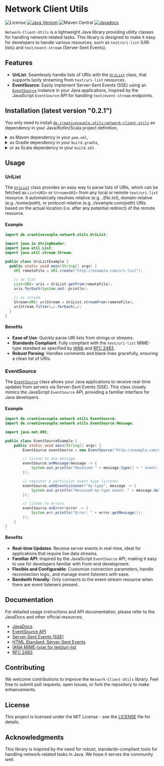 # Network Client Utils

![License](https://img.shields.io/badge/license-MIT-blue.svg)
[![Java Version](https://img.shields.io/badge/Java-1.8%2B-orange)](https://www.oracle.com/java/technologies/javase/javase-jdk8-downloads.html)
![Maven Central](https://img.shields.io/maven-central/v/de.creativecouple.utils/network-client-utils)
[![Javadocs](https://javadoc.io/badge2/de.creativecouple.utils/network-client-utils/javadoc.svg)](https://javadoc.io/doc/de.creativecouple.utils/network-client-utils)

`Network-Client-Utils` is a lightweight Java library providing utility classes for handling network-related tasks.
This library is designed to make it easy for developers to handle various resources,
such as `text/uri-list` (URI lists) and `text/event-stream` (Server-Sent Events).

## Features

- **UriList**: Seamlessly handle lists of URIs with the [`UriList`](https://javadoc.io/doc/de.creativecouple.utils/network-client-utils/latest/de/creativecouple/utils/network/clients/UriList.html) class, 
that supports lazily streaming from `text/uri-list` resources.
- **EventSource**: Easily implement Server-Sent Events (SSE) using an [`EventSource`](https://javadoc.io/doc/de.creativecouple.utils/network-client-utils/latest/de/creativecouple/utils/network/clients/EventSource.html) instance in your Java applications,
inspired by the JavaScript `EventSource` API for handling `text/event-stream` endpoints.

## Installation (latest version "0.2.1")

You only need to install [`de.creativecouple.utils:network-client-utils`](https://mvnrepository.com/artifact/de.creativecouple.utils/network-client-utils/latest)
as dependency in your Java/Kotlin/Scala project definition,

<details>
<summary>as Maven dependency in your <code>pom.xml</code>,</summary>

```xml
<dependencies>
    …
    <dependency>
        <groupId>de.creativecouple.utils</groupId>
        <artifactId>network-client-utils</artifactId>
        <version>0.2.1</version>
    </dependency>
</dependencies>
```
</details>
<details>
<summary>as Gradle dependency in your <code>build.gradle</code>,</summary>

```gradle
implementation group: 'de.creativecouple.utils', name: 'network-client-utils', version: '0.2.1'
```
</details>
<details>
<summary>or as Scala dependency in your <code>build.sbt</code>.</summary>

```scala
libraryDependencies += "de.creativecouple.utils" % "network-client-utils" % "0.2.1"
```
</details>


## Usage

### UriList

The [`UriList`](https://javadoc.io/doc/de.creativecouple.utils/network-client-utils/latest/de/creativecouple/utils/network/clients/UriList.html) class provides an easy way to parse lists of URIs,
which can be fetched as `List<URI>` or `Stream<URI>` from any local or remote `text/uri-list` resource.
It automatically resolves relative (e.g. *./file.txt*), domain-relative (e.g. */some/path*), or protocol-relative (e.g. *//example.com/path*)
URIs based on the actual location (i.e. after any potential redirect) of the remote resource.

#### Example

```java
import de.creativecouple.network.utils.UriList;

import java.io.StringReader;
import java.util.List;
import java.util.stream.Stream;

public class UriListExample {
  public static void main(String[] args) {
    URI remoteFile = URI.create("http://example.com/uri-list");
    
    // as list
    List<URI> uris = UriList.getFrom(remoteFile);
    uris.forEach(System.out::println);

    // as stream
    Stream<URI> uriStream = UriList.streamFrom(remoteFile);
    uriStream.filter(…).forEach(…);
  }
}
```

#### Benefits

- **Ease of Use**: Quickly parse URI lists from strings or streams.
- **Standards Compliant**: Fully compliant with the `text/uri-list` MIME-type standard as specified
  by [IANA](https://www.iana.org/assignments/media-types/text/uri-list)
  and [RFC 2483](https://www.ietf.org/rfc/rfc2483.txt).
- **Robust Parsing**: Handles comments and blank lines gracefully, ensuring a clean list of URIs.

### EventSource

The [`EventSource`](https://javadoc.io/doc/de.creativecouple.utils/network-client-utils/latest/de/creativecouple/utils/network/clients/EventSource.html) class allows your Java applications to receive
real-time updates from servers via Server-Sent Events (SSE).
This class closely mimics the JavaScript `EventSource` API,
providing a familiar interface for Java developers.

#### Example

```java
import de.creativecouple.network.utils.EventSource;
import de.creativecouple.network.utils.EventSource.Message;

import java.net.URI;

public class EventSourceExample {
    public static void main(String[] args) {
        EventSource eventSource = new EventSource("http://example.com/events");

        // listen to any message
        eventSource.onMessage(message -> {
            System.out.println("Received " + message.type() + " event: " + message.data());
        });

        // register a particular event type listener
        eventSource.addEventListener("my-type", message -> {
            System.out.println("Received my-type event: " + message.data());
        });

        // listen to errors
        eventSource.onError(error -> {
            System.err.println("Error: " + error.getMessage());
        });
    }
}
```

#### Benefits

- **Real-time Updates**: Receive server events in real-time,
ideal for applications that require live data streams.
- **Familiar API**: Inspired by the JavaScript `EventSource` API,
making it easy to use for developers familiar with front-end development.
- **Flexible and Configurable**: Customize connection parameters,
handle reconnection logic, and manage event listeners with ease.
- **Bandwith friendly**: Only connects to the event-stream resource
when there are event listeners present.

## Documentation

For detailed usage instructions and API documentation,
please refer to the JavaDocs and other official resources:

- [JavaDocs](https://javadoc.io/doc/de.creativecouple.utils/network-client-utils/latest/).
- [EventSource API](https://developer.mozilla.org/en-US/docs/Web/API/EventSource)
- [Server-Sent Events (SSE)](https://developer.mozilla.org/en-US/docs/Web/API/Server-sent_events)
- [HTML Standard: Server-Sent Events](https://html.spec.whatwg.org/multipage/server-sent-events.html#server-sent-events)
- [IANA MIME-type for text/uri-list](https://www.iana.org/assignments/media-types/text/uri-list)
- [RFC 2483](https://www.ietf.org/rfc/rfc2483.txt)

## Contributing

We welcome contributions to improve the `Network-Client-Utils` library.
Feel free to submit pull requests, open issues,
or fork the repository to make enhancements.

## License

This project is licensed under the MIT License -
see the [LICENSE](LICENSE) file for details.

## Acknowledgments

This library is inspired by the need for robust,
standards-compliant tools for handling network-related tasks in Java.
We hope it serves the community well.
